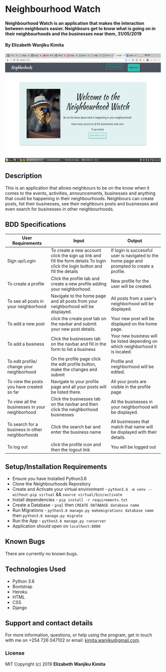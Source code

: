 # Neighbourhood Watch

#### Neighbourhood Watch is an application that makes the interaction between neighbours easier. Neighbours get to know what is going on in their neighbourhoods and the businesses near them, 31/05/2019

#### By **Elizabeth Wanjiku Kimita**

<img src="static/images/neighbourhood.png" height=350>

## Description
This is an application that allows neighbours to be on the know when it comes to the events, activities, announcements, businesses and anything that could be happening in their neighbourhoods. Neighbours can create posts, list their businesses, see their neighbours posts and businesses and even search for businesses in other neighbourhoods.

## BDD Specifications
| User Requirements                                | Input                                                                                                                         | Output                                                                                      |
|--------------------------------------------------|-------------------------------------------------------------------------------------------------------------------------------|---------------------------------------------------------------------------------------------|
| Sign up/Login                                    | To create a new account click the sign up link and fill the form details To login click the login button and fill the details | If login is successful user is navigated to the home page and prompted to create a profile. |
| To create a profile                              | Click the profile tab and create a new profile adding your neighborhood.                                                      | New profile for the user will be created.                                                   |
| To see all posts in your neighborhood            | Navigate to the home page and all posts from your neighborhood will be displayed.                                             | All posts from a user's neighborhood will be displayed.                                     |
| To add a new post                                | click the create post tab on the navbar and submit your new post details.                                                     | Your new post will be displayed on the home page.                                           |
| To add a business                                | Click the businesses tab on the navbar and fill in the form to list a business                                                | Your new business will be listed depending on which neighborhood it is located.             |
| To edit profile/ change your neighborhood        | On the profile page click the edit profile button, make the changes and submit                                                | Profile and neighborhood will be edited.                                                    |
| To view the posts you have created so far        | Navigate to your profile page and all your posts will be listed there.                                                        | All your posts are visible in the profile page                                              |
| To view all the businesses in your neighborhood  | Click the businesses tab on the navbar and then click the neighborhood businesses                                             | All the businesses in your neighborhood will be displayed.                                  |
| To search for a business in other neighborhoods  | Click the search bar and enter the business name                                                                              | All businesses that match that name will be displayed with their details.                   |
| To log out                                       | click the profile icon and then the logout link                                                                               | You will be logged out                                                                      |

## Setup/Installation Requirements
* Ensure you have Installed Python3.6
* Clone the Neighbourhoods Repository
* Create and Activate your virtual environment - `python3.6 -m venv --without-pip virtual` && `source virtual/bin/activate`
* Install dependencies - `pip install -r requirements.txt`
* Create a Database - `psql` then `CREATE DATABASE database name`
* Run Migrations - `python3.6 manage.py makemigrations database name` then `python3.6 manage.py migrate`
* Run the App - `python3.6 manage.py runserver`
* Application should open on `localhost:8000` 

## Known Bugs
There are currently no known bugs.

## Technologies Used
* Python 3.6
* Bootstrap
* Heroku
* HTML
* CSS
* Django

## Support and contact details
For more information, questions, or help using the program, get in touch with me on +254 726 047102 or email: kimita.wanjiku@gmail.com.

### License
MIT
Copyright (c) 2019 **Elizabeth Wanjiku Kimita**
  